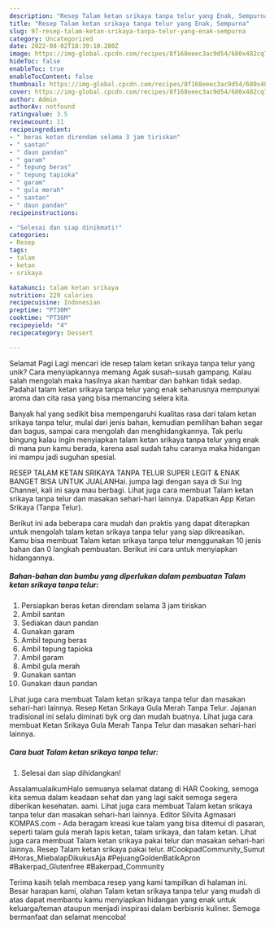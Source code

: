 ```yaml
---
description: "Resep Talam ketan srikaya tanpa telur yang Enak, Sempurna"
title: "Resep Talam ketan srikaya tanpa telur yang Enak, Sempurna"
slug: 97-resep-talam-ketan-srikaya-tanpa-telur-yang-enak-sempurna
category: Uncategorized
date: 2022-08-02T18:39:10.280Z
image: https://img-global.cpcdn.com/recipes/8f168eeec3ac9d54/680x482cq70/talam-ketan-srikaya-tanpa-telur-foto-resep-utama.jpg
hideToc: false
enableToc: true
enableTocContent: false
thumbnail: https://img-global.cpcdn.com/recipes/8f168eeec3ac9d54/680x482cq70/talam-ketan-srikaya-tanpa-telur-foto-resep-utama.jpg
cover: https://img-global.cpcdn.com/recipes/8f168eeec3ac9d54/680x482cq70/talam-ketan-srikaya-tanpa-telur-foto-resep-utama.jpg
author: Admin
authorAv: notfound
ratingvalue: 3.5
reviewcount: 11
recipeingredient:
- " beras ketan direndam selama 3 jam tiriskan"
- " santan"
- " daun pandan"
- " garam"
- " tepung beras"
- " tepung tapioka"
- " garam"
- " gula merah"
- " santan"
- " daun pandan"
recipeinstructions:

- "Selesai dan siap dinikmati!"
categories:
- Resep
tags:
- talam
- ketan
- srikaya

katakunci: talam ketan srikaya 
nutrition: 229 calories
recipecuisine: Indonesian
preptime: "PT30M"
cooktime: "PT36M"
recipeyield: "4"
recipecategory: Dessert

---
```



Selamat Pagi Lagi mencari ide resep talam ketan srikaya tanpa telur yang unik? Cara menyiapkannya memang Agak susah-susah gampang. Kalau salah mengolah maka hasilnya akan hambar dan bahkan tidak sedap. Padahal talam ketan srikaya tanpa telur yang enak seharusnya mempunyai aroma dan cita rasa yang bisa memancing selera kita.


Banyak hal yang sedikit bisa mempengaruhi kualitas rasa dari talam ketan srikaya tanpa telur, mulai dari jenis bahan, kemudian pemilihan bahan segar dan bagus, sampai cara mengolah dan menghidangkannya. Tak perlu bingung kalau ingin menyiapkan talam ketan srikaya tanpa telur yang enak di mana pun kamu berada, karena asal sudah tahu caranya maka hidangan ini mampu jadi suguhan spesial.

RESEP TALAM KETAN SRIKAYA TANPA TELUR SUPER LEGIT &amp; ENAK BANGET BISA UNTUK JUALANHai. jumpa lagi dengan saya di Sui Ing Channel, kali ini saya mau berbagi. Lihat juga cara membuat Talam ketan srikaya tanpa telur dan masakan sehari-hari lainnya. Dapatkan App Ketan Srikaya (Tanpa Telur).


Berikut ini ada beberapa cara mudah dan praktis yang dapat diterapkan untuk mengolah talam ketan srikaya tanpa telur yang siap dikreasikan. Kamu bisa membuat Talam ketan srikaya tanpa telur menggunakan 10 jenis bahan dan 0 langkah pembuatan. Berikut ini cara untuk menyiapkan hidangannya.

<!--inarticleads1-->

##### Bahan-bahan dan bumbu yang diperlukan dalam pembuatan Talam ketan srikaya tanpa telur:

1. Persiapkan  beras ketan direndam selama 3 jam tiriskan
1. Ambil  santan
1. Sediakan  daun pandan
1. Gunakan  garam
1. Ambil  tepung beras
1. Ambil  tepung tapioka
1. Ambil  garam
1. Ambil  gula merah
1. Gunakan  santan
1. Gunakan  daun pandan


Lihat juga cara membuat Talam ketan srikaya tanpa telur dan masakan sehari-hari lainnya. Resep Ketan Srikaya Gula Merah Tanpa Telur. Jajanan tradisional ini selalu diminati byk org dan mudah buatnya. Lihat juga cara membuat Ketan Srikaya Gula Merah Tanpa Telur dan masakan sehari-hari lainnya. 

<!--inarticleads2-->

##### Cara buat Talam ketan srikaya tanpa telur:


1. Selesai dan siap dihidangkan!

AssalamualaikumHalo semuanya selamat datang di HAR Cooking, semoga kita semua dalam keadaan sehat dan yang lagi sakit semoga segera diberikan kesehatan. aami. Lihat juga cara membuat Talam ketan srikaya tanpa telur dan masakan sehari-hari lainnya. Editor Silvita Agmasari KOMPAS.com - Ada beragam kreasi kue talam yang bisa ditemui di pasaran, seperti talam gula merah lapis ketan, talam srikaya, dan talam ketan. Lihat juga cara membuat Talam ketan srikaya pakai telur dan masakan sehari-hari lainnya. Resep Talam ketan srikaya pakai telur. #CookpadCommunity_Sumut #Horas_MiebalapDikukusAja #PejuangGoldenBatikApron #Bakerpad_Glutenfree #Bakerpad_Community 

Terima kasih telah membaca resep yang kami tampilkan di halaman ini. Besar harapan kami, olahan Talam ketan srikaya tanpa telur yang mudah di atas dapat membantu kamu menyiapkan hidangan yang enak untuk keluarga/teman ataupun menjadi inspirasi dalam berbisnis kuliner. Semoga bermanfaat dan selamat mencoba!
